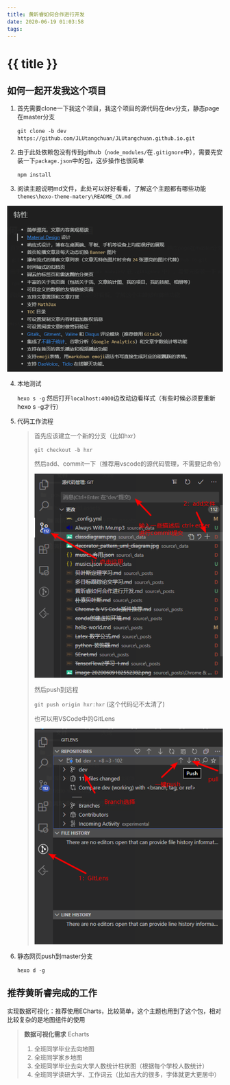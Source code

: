 ```yaml
---
title: 黄昕睿如何合作进行开发
date: 2020-06-19 01:03:58
tags:
---
```


# {{ title }}



## 如何一起开发我这个项目

1. 首先需要clone一下我这个项目，我这个项目的源代码在dev分支，静态page在master分支

   `
   git clone -b dev https://github.com/JLUtangchuan/JLUtangchuan.github.io.git
   `

2. 由于此处依赖包没有传到github（`node_modules/`在`.gitignore`中），需要先安装一下`package.json`中的包，这步操作也很简单

   `npm install`
   
3. 阅读主题说明md文件，此处可以好好看看，了解这个主题都有哪些功能
  `
  themes\hexo-theme-matery\README_CN.md
  `

  ![README_CN.md内容](https://raw.githubusercontent.com/JLUtangchuan/picBed/dev/image-20200619012306506.png)

4. 本地测试

   `hexo s -g` 然后打开`localhost:4000`边改动边看样式（有些时候必须要重新hexo s -g才行）

5. 代码工作流程

   > 首先应该建立一个新的分支（比如hxr）
   >
   > `git checkout -b hxr`
   >
   > 然后add、commit一下（推荐用vscode的源代码管理，不需要记命令）
   >
   > ![vscode](https://raw.githubusercontent.com/JLUtangchuan/picBed/dev/image-20200619012911461.png)
   >
   > 然后push到远程
   >
   > `git push origin hxr:hxr` (这个代码记不太清了)
   >
   > 也可以用VSCode中的GitLens
   >
   > ![GitLens](https://raw.githubusercontent.com/JLUtangchuan/picBed/dev/image-20200619013103080.png)

6. 静态网页push到master分支

   `hexo d -g`

## 推荐黄昕睿完成的工作

实现数据可视化：推荐使用ECharts，比较简单，这个主题也用到了这个包，相对比较复杂的是地图组件的使用

>**数据可视化需求** Echarts
>
>1. 全班同学毕业去向地图
>2. 全班同学家乡地图
>3. 全班同学毕业去向大学人数统计柱状图（根据每个学校人数统计）
>4. 全班同学读研大学、工作词云（比如吉大的很多，字体就更大更居中）